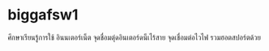 # biggafsw1
ศึกษาเรียนรู้การใช้ อินนเตอร์เน็ต  จุดชื่อมตุ่ดอินเตอร์ดน็เไร้สาย จุดเชื่อมต่อไวไฟ รวมฮอตสปอร์ตด้วย
